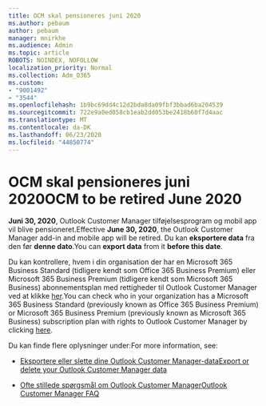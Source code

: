 ```yaml
---
title: OCM skal pensioneres juni 2020
ms.author: pebaum
author: pebaum
manager: mnirkhe
ms.audience: Admin
ms.topic: article
ROBOTS: NOINDEX, NOFOLLOW
localization_priority: Normal
ms.collection: Adm_O365
ms.custom:
- "9001492"
- "3544"
ms.openlocfilehash: 1b9bc69dd4c12d2bda8da09fbf3bbad6ba204539
ms.sourcegitcommit: 722e9a0ed058cb1eab2dd053be2418b60f7d4aac
ms.translationtype: MT
ms.contentlocale: da-DK
ms.lasthandoff: 06/23/2020
ms.locfileid: "44850774"
---
```

# <a name="ocm-to-be-retired-june-2020"></a><span data-ttu-id="0bfbd-102">OCM skal pensioneres juni 2020</span><span class="sxs-lookup"><span data-stu-id="0bfbd-102">OCM to be retired June 2020</span></span>


<span data-ttu-id="0bfbd-103">**Juni 30, 2020**, Outlook Customer Manager tilføjelsesprogram og mobil app vil blive pensioneret.</span><span class="sxs-lookup"><span data-stu-id="0bfbd-103">Effective **June 30, 2020**, the Outlook Customer Manager add-in and mobile app will be retired.</span></span> <span data-ttu-id="0bfbd-104">Du kan **eksportere data** fra den før **denne dato**.</span><span class="sxs-lookup"><span data-stu-id="0bfbd-104">You can  **export data**  from it  **before this date**.</span></span>  

<span data-ttu-id="0bfbd-105">Du kan kontrollere, hvem i din organisation der har en Microsoft 365 Business Standard (tidligere kendt som Office 365 Business Premium) eller Microsoft 365 Business Premium (tidligere kendt som Microsoft 365 Business) abonnementsplan med rettigheder til Outlook Customer Manager ved at klikke [her](https://admin.microsoft.com/AdminPortal/Home?ref=/users).</span><span class="sxs-lookup"><span data-stu-id="0bfbd-105">You can check who in your organization has a Microsoft 365 Business Standard (previously known as Office 365 Business Premium) or Microsoft 365 Business Premium (previously known as Microsoft 365 Business) subscription plan with rights to Outlook Customer Manager by clicking [here](https://admin.microsoft.com/AdminPortal/Home?ref=/users).</span></span>

<span data-ttu-id="0bfbd-106">Du kan finde flere oplysninger under:</span><span class="sxs-lookup"><span data-stu-id="0bfbd-106">For more information, see:</span></span>

- [<span data-ttu-id="0bfbd-107">Eksportere eller slette dine Outlook Customer Manager-data</span><span class="sxs-lookup"><span data-stu-id="0bfbd-107">Export or delete your Outlook Customer Manager data</span></span>](https://support.office.com/article/1a421cb4-e8de-4b44-bfb8-710b92820439)

- [<span data-ttu-id="0bfbd-108">Ofte stillede spørgsmål om Outlook Customer Manager</span><span class="sxs-lookup"><span data-stu-id="0bfbd-108">Outlook Customer Manager FAQ</span></span>](https://support.office.com/article/88e127ca-43a1-4c9d-8d52-6ad3a80f9c32)
